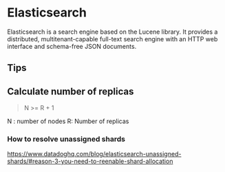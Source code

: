 # Elasticsearch

Elasticsearch is a search engine based on the Lucene library. It provides a distributed, multitenant-capable full-text search engine with an HTTP web interface and schema-free JSON documents.


## Tips

## Calculate number of replicas

> N >= R + 1

N : number of nodes
R: Number of replicas

### How to resolve unassigned shards

https://www.datadoghq.com/blog/elasticsearch-unassigned-shards/#reason-3-you-need-to-reenable-shard-allocation
